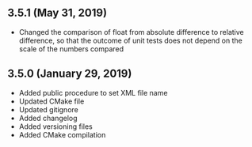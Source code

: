 ## 3.5.1 (May 31, 2019)
  - Changed the comparison of float from absolute difference to relative difference, so that the outcome of unit tests does not depend on the scale of the numbers compared

## 3.5.0 (January 29, 2019)
  - Added public procedure to set XML file name
  - Updated CMake file
  - Updated gitignore
  - Added changelog
  - Added versioning files
  - Added CMake compilation

